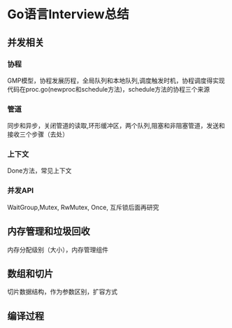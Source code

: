 # Go语言Interview总结

## 并发相关

### 协程

GMP模型，协程发展历程，全局队列和本地队列,调度触发时机，协程调度得实现代码在proc.go(newproc和schedule方法)，schedule方法的协程三个来源

### 管道

同步和异步，关闭管道的读取,环形缓冲区，两个队列,阻塞和非阻塞管道，发送和接收三个步骤（去处）

### 上下文

Done方法，常见上下文

### 并发API

WaitGroup,Mutex, RwMutex, Once, 互斥锁后面再研究

## 内存管理和垃圾回收

内存分配级别（大小），内存管理组件

## 数组和切片

切片数据结构，作为参数区别，扩容方式

## 编译过程

